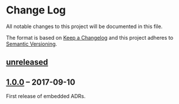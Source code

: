 # Change Log
All notable changes to this project will be documented in this file.

The format is based on [Keep a Changelog](http://keepachangelog.com/)
and this project adheres to [Semantic Versioning](http://semver.org/).


## [unreleased]


## [1.0.0] – 2017-09-10

First release of embedded ADRs.

[unreleased]: https://github.com/adr/e-adr/compare/v1.0.0...master
[1.0.0]: https://github.com/adr/e-adr/releases/tag/v1.0.0
